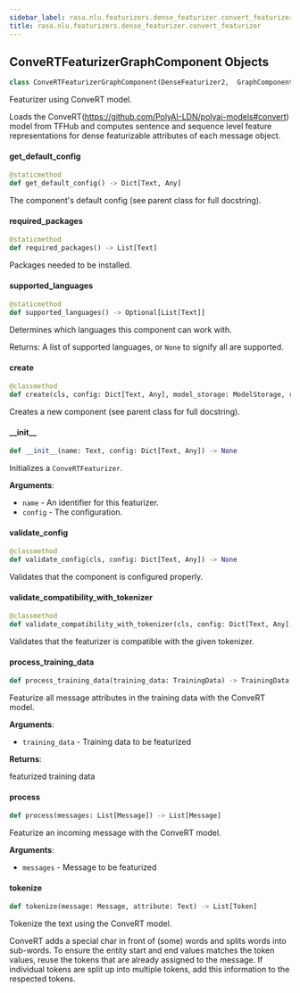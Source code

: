 ```yaml
---
sidebar_label: rasa.nlu.featurizers.dense_featurizer.convert_featurizer
title: rasa.nlu.featurizers.dense_featurizer.convert_featurizer
---
```

## ConveRTFeaturizerGraphComponent Objects

```python
class ConveRTFeaturizerGraphComponent(DenseFeaturizer2,  GraphComponent)
```

Featurizer using ConveRT model.

Loads the ConveRT(https://github.com/PolyAI-LDN/polyai-models#convert)
model from TFHub and computes sentence and sequence level feature representations
for dense featurizable attributes of each message object.

#### get\_default\_config

```python
@staticmethod
def get_default_config() -> Dict[Text, Any]
```

The component&#x27;s default config (see parent class for full docstring).

#### required\_packages

```python
@staticmethod
def required_packages() -> List[Text]
```

Packages needed to be installed.

#### supported\_languages

```python
@staticmethod
def supported_languages() -> Optional[List[Text]]
```

Determines which languages this component can work with.

Returns: A list of supported languages, or `None` to signify all are supported.

#### create

```python
@classmethod
def create(cls, config: Dict[Text, Any], model_storage: ModelStorage, resource: Resource, execution_context: ExecutionContext) -> ConveRTFeaturizerGraphComponent
```

Creates a new component (see parent class for full docstring).

#### \_\_init\_\_

```python
def __init__(name: Text, config: Dict[Text, Any]) -> None
```

Initializes a `ConveRTFeaturizer`.

**Arguments**:

- `name` - An identifier for this featurizer.
- `config` - The configuration.

#### validate\_config

```python
@classmethod
def validate_config(cls, config: Dict[Text, Any]) -> None
```

Validates that the component is configured properly.

#### validate\_compatibility\_with\_tokenizer

```python
@classmethod
def validate_compatibility_with_tokenizer(cls, config: Dict[Text, Any], tokenizer_type: Type[Tokenizer]) -> None
```

Validates that the featurizer is compatible with the given tokenizer.

#### process\_training\_data

```python
def process_training_data(training_data: TrainingData) -> TrainingData
```

Featurize all message attributes in the training data with the ConveRT model.

**Arguments**:

- `training_data` - Training data to be featurized
  

**Returns**:

  featurized training data

#### process

```python
def process(messages: List[Message]) -> List[Message]
```

Featurize an incoming message with the ConveRT model.

**Arguments**:

- `messages` - Message to be featurized

#### tokenize

```python
def tokenize(message: Message, attribute: Text) -> List[Token]
```

Tokenize the text using the ConveRT model.

ConveRT adds a special char in front of (some) words and splits words into
sub-words. To ensure the entity start and end values matches the token values,
reuse the tokens that are already assigned to the message. If individual tokens
are split up into multiple tokens, add this information to the
respected tokens.


